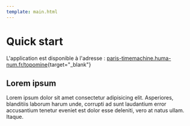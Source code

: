 ```yaml
---
template: main.html
---
```


# Quick start

L'application est disponible à l'adresse : [paris-timemachine.huma-num.fr/topomine](https://paris-timemachine.huma-num.fr/topomine/){target="_blank"}

<!-- ## Documentation actuelle -->

<!-- * `Documentation PTM` - [https://paris-timemachine.huma-num.fr/docs/topomine/](https://paris-timemachine.huma-num.fr/docs/topomine/){target="_blank"} -->

## Lorem ipsum

Lorem ipsum dolor sit amet consectetur adipisicing elit. Asperiores, blanditiis
laborum harum unde, corrupti ad sunt laudantium error accusantium tenetur eveniet
est dolor esse deleniti, vero at natus ullam. Itaque.